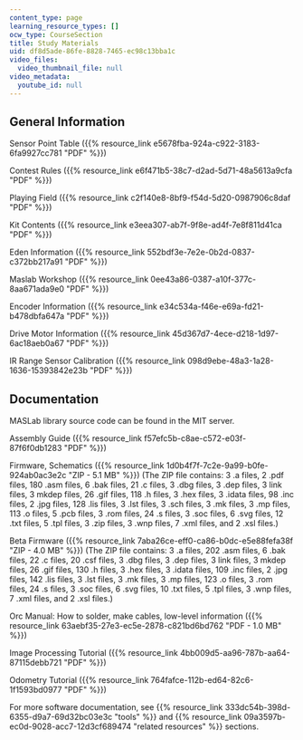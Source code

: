 ```yaml
---
content_type: page
learning_resource_types: []
ocw_type: CourseSection
title: Study Materials
uid: df8d5ade-86fe-8828-7465-ec98c13bba1c
video_files:
  video_thumbnail_file: null
video_metadata:
  youtube_id: null
---
```


General Information
-------------------

Sensor Point Table ({{% resource_link e5678fba-924a-c922-3183-6fa9927cc781 "PDF" %}})

Contest Rules ({{% resource_link e6f471b5-38c7-d2ad-5d71-48a5613a9cfa "PDF" %}})

Playing Field ({{% resource_link c2f140e8-8bf9-f54d-5d20-0987906c8daf "PDF" %}})

Kit Contents ({{% resource_link e3eea307-ab7f-9f8e-ad4f-7e8f811d41ca "PDF" %}})

Eden Information ({{% resource_link 552bdf3e-7e2e-0b2d-0837-c372bb217a91 "PDF" %}})

Maslab Workshop ({{% resource_link 0ee43a86-0387-a10f-377c-8aa671ada9e0 "PDF" %}})

Encoder Information ({{% resource_link e34c534a-f46e-e69a-fd21-b478dbfa647a "PDF" %}})

Drive Motor Information ({{% resource_link 45d367d7-4ece-d218-1d97-6ac18aeb0a67 "PDF" %}})

IR Range Sensor Calibration ({{% resource_link 098d9ebe-48a3-1a28-1636-15393842e23b "PDF" %}})

Documentation
-------------

MASLab library source code can be found in the MIT server.

Assembly Guide ({{% resource_link f57efc5b-c8ae-c572-e03f-87f6f0db1283 "PDF" %}})

Firmware, Schematics ({{% resource_link 1d0b4f7f-7c2e-9a99-b0fe-924ab0ac3e2c "ZIP - 5.1 MB" %}}) (The ZIP file contains: 3 .a files, 2 .pdf files, 180 .asm files, 6 .bak files, 21 .c files, 3 .dbg files, 3 .dep files, 3 link files, 3 mkdep files, 26 .gif files, 118 .h files, 3 .hex files, 3 .idata files, 98 .inc files, 2 .jpg files, 128 .lis files, 3 .lst files, 3 .sch files, 3 .mk files, 3 .mp files, 113 .o files, 5 .pcb files, 3 .rom files, 24 .s files, 3 .soc files, 6 .svg files, 12 .txt files, 5 .tpl files, 3 .zip files, 3 .wnp files, 7 .xml files, and 2 .xsl files.)

Beta Firmware ({{% resource_link 7aba26ce-eff0-ca86-b0dc-e5e88fefa38f "ZIP - 4.0 MB" %}}) (The ZIP file contains: 3 .a files, 202 .asm files, 6 .bak files, 22 .c files, 20 .csf files, 3 .dbg files, 3 .dep files, 3 link files, 3 mkdep files, 26 .gif files, 130 .h files, 3 .hex files, 3 .idata files, 109 .inc files, 2 .jpg files, 142 .lis files, 3 .lst files, 3 .mk files, 3 .mp files, 123 .o files, 3 .rom files, 24 .s files, 3 .soc files, 6 .svg files, 10 .txt files, 5 .tpl files, 3 .wnp files, 7 .xml files, and 2 .xsl files.)

Orc Manual: How to solder, make cables, low-level information ({{% resource_link 63aebf35-27e3-ec5e-2878-c821bd6bd762 "PDF - 1.0 MB" %}})

Image Processing Tutorial ({{% resource_link 4bb009d5-aa96-787b-aa64-87115debb721 "PDF" %}})

Odometry Tutorial ({{% resource_link 764fafce-112b-ed64-82c6-1f1593bd0977 "PDF" %}})

For more software documentation, see {{% resource_link 333dc54b-398d-6355-d9a7-69d32bc03e3c "tools" %}} and {{% resource_link 09a3597b-ec0d-9028-acc7-12d3cf689474 "related resources" %}} sections.